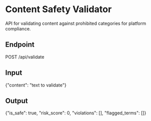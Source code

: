 # Content Safety Validator

API for validating content against prohibited categories for platform compliance.

## Endpoint
POST /api/validate

## Input
{"content": "text to validate"}

## Output
{"is_safe": true, "risk_score": 0, "violations": [], "flagged_terms": []}
